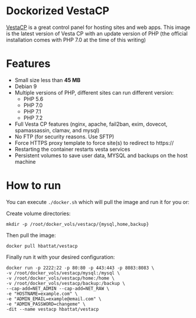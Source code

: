 # Dockorized VestaCP

[VestaCP](https://vestacp.com) is a great control panel for hosting sites and web apps. This image is the latest version of Vesta CP with an update version of PHP (the official installation comes with PHP 7.0 at the time of this writing)

# Features
- Small size less than **45 MB**
- Debian 9
- Multiple versions of PHP, different sites can run different version:
  - PHP 5.6
  - PHP 7.0
  - PHP 7.1
  - PHP 7.2
- Full Vesta CP features (nginx, apache, fail2ban, exim, dovecot, spamassassin, clamav, and mysql)
- No FTP (for security reasons. Use SFTP)
- Force HTTPS proxy template to force site(s) to redirect to https://
- Restarting the container restarts vesta services
- Persistent volumes to save user data, MYSQL and backups on the host machine


# How to run
You can execute `./docker.sh` which will pull the image and run it for you or:

Create volume directories:
```
mkdir -p /root/docker_vols/vestacp/{mysql,home,backup}
```

Then pull the image:
```
docker pull hbattat/vestacp
```

Finally run it with your desired configuration:
```
docker run -p 2222:22 -p 80:80 -p 443:443 -p 8083:8083 \
-v /root/docker_vols/vestacp/mysql:/mysql \
-v /root/docker_vols/vestacp/home:/home \
-v /root/docker_vols/vestacp/backup:/backup \
--cap-add=NET_ADMIN --cap-add=NET_RAW \
-e "HOSTNAME=example.com" \
-e "ADMIN_EMAIL=example@email.com" \
-e "ADMIN_PASSWORD=changeme" \
-dit --name vestacp hbattat/vestacp
```
